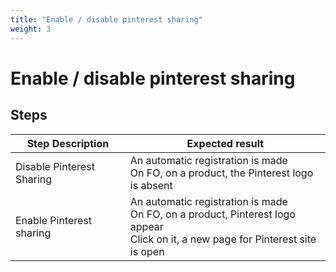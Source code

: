 ```yaml
---
title: "Enable / disable pinterest sharing"
weight: 3
---
```


# Enable / disable pinterest sharing
## Steps
| Step Description | Expected result |
| ----- | ----- |
| Disable Pinterest Sharing | An automatic registration is made <br>On FO, on a product, the Pinterest logo is absent |
| Enable Pinterest sharing | An automatic registration is made <br>On FO, on a product, Pinterest logo appear<br>Click on it, a new page for Pinterest site is open |
